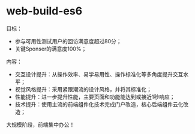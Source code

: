 # web-build-es6
目标：

- 参与可用性测试用户的回访满意度超过80分；
- 关键Sponser的满意度100%；

内容：
- 交互设计提升：从操作效率、易学易用性、操作标准化等多角度提升交互水平；
- 视觉风格提升：采用紧跟潮流的设计风格，并将其标准化；
- 性能提升：进一步提升性能，主要页面和功能能达到或接近1秒响应；
- 技术提升：使用主流的前端组件化技术完成门户改造，核心后端组件云化改造；

大规模阶段，前端集中办公！
